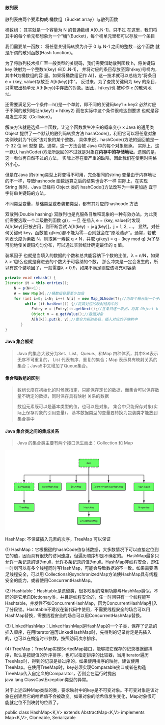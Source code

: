  #### 散列表
散列表由两个要素构成:桶数组（Bucket array）与散列函数

桶数组：
其实就是一个容量为 N 的普通数组 A[0..N-1]，只不过 在这里，我们将其中的每个单元都想象为一个“桶”(Bucket)，每个桶单元里都可以存放一个条目

我们需要某一函数：
将任意关键码转换为介于 0 与 N-1 之间的整数⎯⎯这个函数 就是所谓的散列函数(Hash function)。

为了将散列技术推广至一般类型的关键码，我们需要借助散列函数 h，将关键码 key 映射为一个整数h(key) ∈[0..N-1]，
并将对应的条目存放至第h(key)号桶内，其中N为桶数组的容 量。如果将桶数组记作 A[]，这一技术就可以总结为“将条目 
e = (key, value)存放至 A[h(key)]中”。 反过来，为了查找关键码为 key 的条目，只需取出桶单元 A[h(key)]中存放的对象。因此，h(key)也 被称作 e 的散列地址。

还需要满足另一个条件⎯⎯h()是一个单射，即不同的关键码key1 ≠ key2 必然对应于不同的散列地址h(key1) ≠ h(key2) 而在实际中这个条件很难达到要求
也就是容易发生冲突（Collision）。

解决方法就是选择一个函数，让这个函数发生冲突的概率变小
x
Java 的通用类 Object 提供了一个默认的散列码转换方法 hashCode()，利用它可以将任意对象 实例映射为“代表”该对象的某个整数。
具体来说，hashCode()方法的返回值是一个 32 位 int 型整 数。通常，这一方法会被 Java 中的每个对象继承。
实际上，这一默认 hashCode()方法所返回的不过就是对象在**内存中的存储地址**。遗憾的是，这一看似再自然不过的方法，
实际上存在着严重的缺陷，因此我们在使用时需格外小心。

但是在Java 的string类型上将变得不可用，完全相同的string 变量由于内存地址的不一样，导致hashcode 函数运算之后的结果也会不一样
实际上，在实现 String 类时，Java 已经将 Object 类的 hashCode()方法改写为一种更加适 宜于字符串关键码的方法。

不同类型变量，基础类型或者装箱类型，都有其对应的hashcode 方法

双散列(Double hashing)
双散列也是克服条目堆积现象的一种有效办法。为此我们需要选取一个二级散列函数 g()，一旦
在插入 e = (key, value)时发现 A[h(key)]已被占用，则不断尝试 A[h(key) + j×g(key)]，j = 1, 2, ...。 
显然，对任何关键码 key，函数值 g(key)都不能为零⎯⎯否则就会在“原地踏步”。通常，若散
列表长度为素数 N，则取另一素数 q < N，并取 g(key) = q - (key mod q)
为了尽可能地使关键码均匀分布，可以通过实验统计确定最佳的 q 值。

装填因子
也就是当填入的数据的个数和总共能容纳下个数的比值，λ = n/N，如果 λ > 1那么也就是赛进去的个数大于可容纳的个数，
那么冲突是一定会发生的，所以有这个装填因子，一般需要λ < 0.9，如果不满足则应该填充可容纳

```java
private void rehash() {
Iterator it = this.entries();
    N = p(N<<1);
    A = new Map[N];//桶数组容量至少加倍
    for (int i=0; i<N; i++) A[i] = new Map_DLNode(T);//为每个桶分配一个子映射
         while (it.hasNext()) {//将其对应的映射结构中的
            Entry e = (Entry)it.getNext();//各条目逐一取出，将其 Object k = e.getKey();//关键码和
            Object v = e.getValue();//数据对象
            A[h(k)].put(k, v);//整合为新的条目，插入对应的子映射中
       } 
}
```

#### Java 集合框架
> Java 的集合大致分为Set、List、Queue、和Map 四种体系，其中Set表示无序不可重复的，
> List 代表有序、重复的集合；Map 表示具有映射关系的集合；Java5中又增加了Queue集合。

#### 集合和数组的区别
> 数组长度在初始化的时候就指定，只能保存定长的数据，而集合可以保存数量不确定的数据，同时保存具有映射
> 关系的数据
>
> 数组元素既可以是基本类型的值，也可以是对象。 集合中只能保存对象(实际上保存对象的引用变量)，
> 基本数据类型的变量要转换为包装类才能放到集合类中
>
#### Java 集合类之间的集成关系
> Java 的集合类主要有两个接口派生而出：Collection 和 Map

![avatar](../pic/map.png) 

HashMap: 不保证插入元素的次序，TreeMap 可以保证

(1) HashMap：它根据键的hashCode值存储数据，大多数情况下可以直接定位到它的值，因而具有很快的访问速度，但遍历顺序却是不确定的。 HashMap最多只允许一条记录的键为null，允许多条记录的值为null。HashMap非线程安全，即任一时刻可以有多个线程同时写HashMap，可能会导致数据的不一致。如果需要满足线程安全，可以用 Collections的synchronizedMap方法使HashMap具有线程安全的能力，或者使用ConcurrentHashMap。

(2) Hashtable：Hashtable是遗留类，很多映射的常用功能与HashMap类似，不同的是它承自Dictionary类，并且是线程安全的，任一时间只有一个线程能写Hashtable，并发性不如ConcurrentHashMap，因为ConcurrentHashMap引入了分段锁。Hashtable不建议在新代码中使用，不需要线程安全的场合可以用HashMap替换，需要线程安全的场合可以用ConcurrentHashMap替换。

(3) LinkedHashMap：LinkedHashMap是HashMap的一个子类，保存了记录的插入顺序，在用Iterator遍历LinkedHashMap时，先得到的记录肯定是先插入的，也可以在构造时带参数，按照访问次序排序。

(4) TreeMap：TreeMap实现SortedMap接口，能够把它保存的记录根据键排序，默认是按键值的升序排序，也可以指定排序的比较器，当用Iterator遍历TreeMap时，得到的记录是排过序的。如果使用排序的映射，建议使用TreeMap。在使用TreeMap时，key必须实现Comparable接口或者在构造TreeMap传入自定义的Comparator，否则会在运行时抛出java.lang.ClassCastException类型的异常。

对于上述四种Map类型的类，要求映射中的key是不可变对象。不可变对象是该对象在创建后它的哈希值不会被改变。如果对象的哈希值发生变化，Map对象很可能就定位不到映射的位置了。

public class HashMap<K,V> extends AbstractMap<K,V>
    implements Map<K,V>, Cloneable, Serializable 
    



